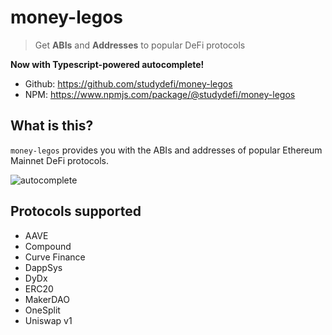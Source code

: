 # money-legos

> Get **ABIs** and **Addresses** to popular DeFi protocols

**Now with Typescript-powered autocomplete!**

- Github: https://github.com/studydefi/money-legos
- NPM: https://www.npmjs.com/package/@studydefi/money-legos

## What is this?

`money-legos` provides you with the ABIs and addresses of popular Ethereum Mainnet DeFi protocols.

![autocomplete](https://github.com/studydefi/money-legos/blob/master/assets/legos-autocomplete.gif?raw=true)

## Protocols supported

- AAVE
- Compound
- Curve Finance
- DappSys
- DyDx
- ERC20
- MakerDAO
- OneSplit
- Uniswap v1
